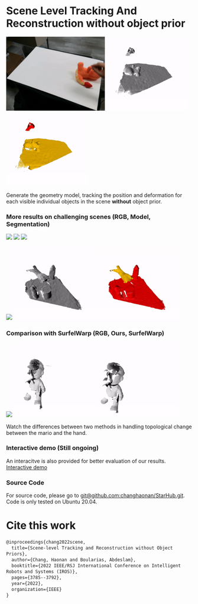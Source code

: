 # Scene Level Tracking And Reconstruction without object prior

<img src="docs/move_dragon_cam0.gif" height="200"/> <img src="docs/move_dragon_live.gif" height="200"/> <img src="docs/move_dragon_seg.gif" height="200"/>

Generate the geometry model, tracking the position and deformation for each visible individual objects in the scene **without** object prior. 

### More results on challenging scenes (RGB, Model, Segmentation)

<img src="docs/open_bag_cam0.gif" height="200"/> <img src="docs/open_bag_live.gif" height="200"/> <img src="docs/open_bag_seg.gif" height="200"/>

<img src="docs/move_triple_cam0.gif" height="200"/> <img src="docs/move_triple_live.gif" height="200"/> <img src="docs/move_triple_seg.gif" height="200"/>

### Comparison with SurfelWarp (RGB, Ours, SurfelWarp)

<img src="docs/mario_cam0.gif" height="200"/> <img src="docs/mario_star.gif" height="200"/> <img src="docs/mario_surfelwarp.gif" height="200"/>

Watch the differences between two methods in handling topological change between the mario and the hand.

### Interactive demo (Still ongoing)

An interacitve is also provided for better evaluation of our results. [Interactive demo](https://changhaonan.github.io/Easy3DViewer/
)

### Source Code

For source code, please go to [git@github.com:changhaonan/StarHub.git](). Code is only tested on Ubuntu 20.04.

# Cite this work
```
@inproceedings{chang2022scene,
  title={Scene-level Tracking and Reconstruction without Object Priors},
  author={Chang, Haonan and Boularias, Abdeslam},
  booktitle={2022 IEEE/RSJ International Conference on Intelligent Robots and Systems (IROS)},
  pages={3785--3792},
  year={2022},
  organization={IEEE}
}
```
